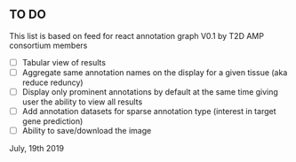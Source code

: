 ## TO DO


This list is based on feed for react annotation graph V0.1 by T2D AMP consortium members

- [ ] Tabular view of results 
- [ ] Aggregate same annotation names on the display for a given tissue (aka reduce reduncy) 
- [ ] Display only prominent annotations by default at the same time giving user the ability to view all results
- [ ] Add annotation datasets for sparse annotation type (interest in target gene prediction) 
- [ ] Ability to save/download the image

July, 19th 2019
